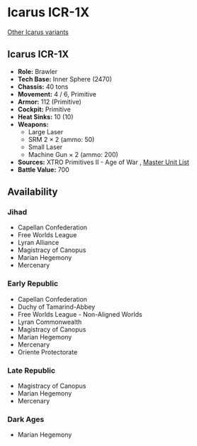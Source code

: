 # Icarus ICR-1X 

[Other Icarus variants](../icarus.md) 

## Icarus ICR-1X 

- **Role:** Brawler 
- **Tech Base:** Inner Sphere (2470) 
- **Chassis:** 40 tons 
- **Movement:** 4 / 6, Primitive 
- **Armor:** 112 (Primitive) 
- **Cockpit:** Primitive 
- **Heat Sinks:** 10 (10) 
- **Weapons:** 
  - Large Laser 
  - SRM 2 × 2 (ammo: 50) 
  - Small Laser 
  - Machine Gun × 2 (ammo: 200) 
- **Sources:** XTRO Primitives II - Age of War , [Master Unit List](http://masterunitlist.info/Unit/Details/1599/icarus-icr-1x) 
- **Battle Value:** 700 

## Availability 

### Jihad 

- Capellan Confederation 
- Free Worlds League 
- Lyran Alliance 
- Magistracy of Canopus 
- Marian Hegemony 
- Mercenary 

### Early Republic 

- Capellan Confederation 
- Duchy of Tamarind-Abbey 
- Free Worlds League - Non-Aligned Worlds 
- Lyran Commonwealth 
- Magistracy of Canopus 
- Marian Hegemony 
- Mercenary 
- Oriente Protectorate 

### Late Republic 

- Magistracy of Canopus 
- Marian Hegemony 
- Mercenary 

### Dark Ages 

- Marian Hegemony 


